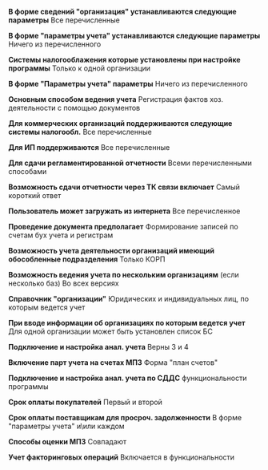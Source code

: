 **В форме сведений "организация" устанавливаются следующие параметры**
Все перечисленные

**В форме "параметры учета" устанавливаются следующие параметры**
Ничего из перечисленного

**Системы налогооблажения которые установлены при настройке программы**
Только к одной организации

**В форме "Параметры учета" параметры**
Ничего из перечисленного

**Основным способом ведения учета** 
Регистрация фактов хоз. деятельности с помощью документов

**Для коммерческих организаций поддерживаются следующие системы налогообл.**
Все перечисленные

**Для ИП поддерживаются** 
Все перечисленные

**Для сдачи регламентированной отчетности**
Всеми перечисленными способами

**Возможность сдачи отчетности через ТК связи включает**
Самый короткий ответ

**Пользователь может загружать из интернета**
Все перечисленное

**Проведение документа предполагает**
Формирование записей по счетам бух учета и регистрам

**Возможность учета деятельности организаций имеющий обособленные подразделения**
Только КОРП

**Возможность ведения учета по нескольким организациям**
(если несколько баз) Во всех версиях

**Справочник "организации"**
Юридических и индивидуальных лиц, по которым ведется учет

**При вводе информации об организациях по которым ведется учет**
Для одной организации может быть установлен список БС

**Подключение и настройка анал. учета**
Верны 3 и 4

**Включение парт учета на счетах МПЗ**
Форма "план счетов"

**Подключение и настройка анал. учета по СДДС**
функциональности программы

**Срок оплаты покупателей**
Первый и второй

**Срок оплаты поставщикам для просроч. задолженности**
В форме "параметры учета" и\или каждом 

**Способы оценки МПЗ**
Совпадают

**Учет факторинговых операций**
Включается в функциональности







